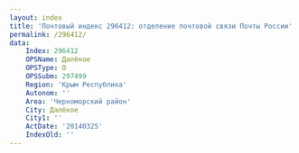 ```yaml
---
layout: index
title: 'Почтовый индекс 296412: отделение почтовой связи Почты России'
permalink: /296412/
data:
    Index: 296412
    OPSName: Далёкое
    OPSType: О
    OPSSubm: 297499
    Region: 'Крым Республика'
    Autonom: ''
    Area: 'Черноморский район'
    City: Далёкое
    City1: ''
    ActDate: '20140325'
    IndexOld: ''
---
```

